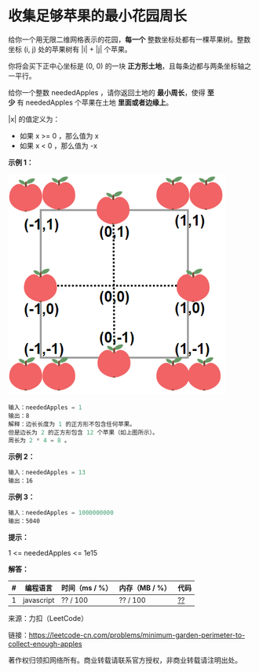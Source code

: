 # 收集足够苹果的最小花园周长

给你一个用无限二维网格表示的花园，**每一个** 整数坐标处都有一棵苹果树。整数坐标 (i, j) 处的苹果树有 |i| + |j| 个苹果。

你将会买下正中心坐标是 (0, 0) 的一块 **正方形土地**，且每条边都与两条坐标轴之一平行。

给你一个整数 neededApples ，请你返回土地的 **最小周长**，使得 **至少** 有 neededApples 个苹果在土地 **里面或者边缘上**。

|x| 的值定义为：

- 如果 x >= 0 ，那么值为 x
- 如果 x < 0 ，那么值为 -x

**示例 1：**

![示例1](./eg1.png)

``` javascript
输入：neededApples = 1
输出：8
解释：边长长度为 1 的正方形不包含任何苹果。
但是边长为 2 的正方形包含 12 个苹果（如上图所示）。
周长为 2 * 4 = 8 。
```

**示例 2：**

``` javascript
输入：neededApples = 13
输出：16
```

**示例 3：**

``` javascript
输入：neededApples = 1000000000
输出：5040
```

**提示：**

1 <= neededApples <= 1e15

**解答：**

**#**|**编程语言**|**时间（ms / %）**|**内存（MB / %）**|**代码**
--|--|--|--|--
1|javascript|?? / 100|?? / 100|[??](./javascript/ac_v1.js)

来源：力扣（LeetCode）

链接：https://leetcode-cn.com/problems/minimum-garden-perimeter-to-collect-enough-apples

著作权归领扣网络所有。商业转载请联系官方授权，非商业转载请注明出处。
